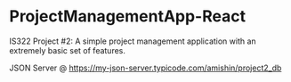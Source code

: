 # ProjectManagementApp-React
IS322 Project #2: A simple project management application with an extremely basic set of features.

JSON Server @ https://my-json-server.typicode.com/amishin/project2_db
